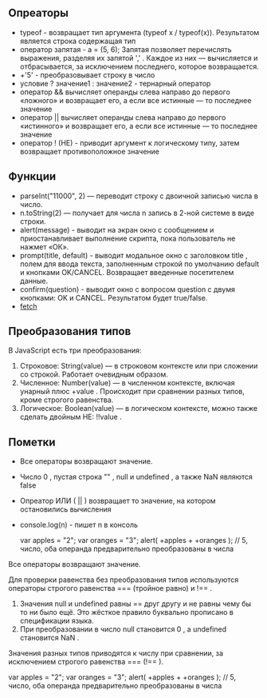 Опреаторы
---
- typeof - возвращает тип аргумента (typeof x / typeof(x)). Результатом является строка содержащая тип
- оператор запятая - a = (5, 6); Запятая позволяет перечислять выражения, разделяя их запятой ',' . Каждое из них — вычисляется и отбрасывается, за исключением последнего, которое возвращается.
- +'5' - преобразовывает строку в число
- условие ? значение1 : значение2 - тернарный оператор
- оператор && вычисляет операнды слева направо до первого «ложного» и возвращает его, а если все истинные — то последнее значение
- оператор || вычисляет операнды слева направо до первого «истинного» и возвращает его, а если все истинные — то последнее значение
- оператор ! (НЕ) - приводит аргумент к логическому типу, затем возвращает противоположное значение

Функции
---
- parseInt("11000", 2) — переводит строку с двоичной записью числа в число.
- n.toString(2) — получает для числа n запись в 2-ной системе в виде строки.
- alert(message) - выводит на экран окно с сообщением и приостанавливает выполнение скрипта, пока пользователь не нажмет «ОК».
- prompt(title, default) - выводит модальное окно с заголовком title , полем для ввода текста, заполненным строкой по умолчанию default и кнопками OK/CANCEL. Возвращает введенные посетителем данные.
- confirm(question) - выводит окно с вопросом question с двумя кнопками: OK и CANCEL. Результатом будет true/false.
- <a href="/js/fetch.md">fetch</a> 

Преобразования типов
---
В JavaScript есть три преобразования:
1. Строковое: String(value) — в строковом контексте или при сложении со строкой. Работает
очевидным образом.
2. Численное: Number(value) — в численном контексте, включая унарный плюс +value . Происходит
при сравнении разных типов, кроме строгого равенства.
3. Логическое: Boolean(value) — в логическом контексте, можно также сделать двойным НЕ:
!!value .

Пометки
---
- Все операторы возвращают значение.
- Число 0 , пустая строка "" , null и undefined , а также NaN являются false
- Опреатор ИЛИ ( || ) возвращает то значение, на котором остановились вычисления
- console.log(n) - пишет n в консоль
 

  var apples = "2";
var oranges = "3";
alert( +apples + +oranges ); // 5, число, оба операнда предварительно преобразованы в числа

Все операторы возвращают значение.

Для проверки равенства без преобразования типов используются операторы строгого
равенства === (тройное равно) и !== .

1. Значения null и undefined равны == друг другу и не равны чему бы то ни было ещё. Это жёсткое
правило буквально прописано в спецификации языка.
2. При преобразовании в число null становится 0 , а undefined становится NaN .

Значения разных типов приводятся к числу при сравнении, за исключением строгого равенства
=== (!== ).

  var apples = "2";
var oranges = "3";
alert( +apples + +oranges ); // 5, число, оба операнда предварительно преобразованы в числа

